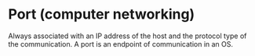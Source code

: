 # Port (computer networking)
Always associated with an IP address of the host and the protocol type of the communication. A port is an endpoint of communication in an OS. 
